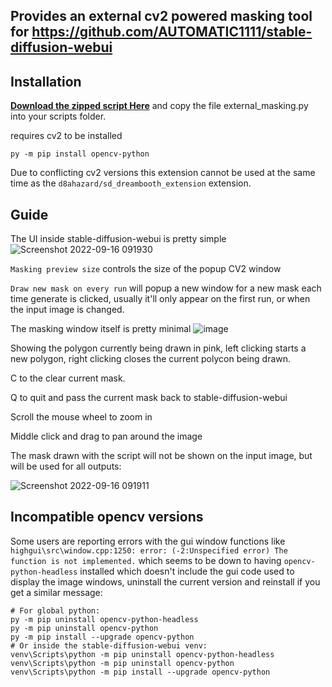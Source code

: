 ## Provides an external cv2 powered masking tool for https://github.com/AUTOMATIC1111/stable-diffusion-webui

## Installation
**[Download the zipped script Here](https://github.com/dfaker/stable-diffusion-webui-cv2-external-masking-script/archive/refs/heads/main.zip)**
and copy the file external_masking.py into your scripts folder.

requires cv2 to be installed

```ShellSession
py -m pip install opencv-python
```

Due to conflicting cv2 versions this extension cannot be used at the same time as the `d8ahazard/sd_dreambooth_extension` extension.

## Guide

The UI inside stable-diffusion-webui is pretty simple 
![Screenshot 2022-09-16 091930](https://user-images.githubusercontent.com/35278260/190592056-644c59db-907d-4cf1-ba85-0014eceea12a.jpg)

`Masking preview size` controls the size of the popup CV2 window

`Draw new mask on every run` will popup a new window for a new mask each time generate is clicked, usually it'll only appear on the first run, or when the input image is changed.

The masking window itself is pretty minimal
![image](https://user-images.githubusercontent.com/35278260/193962552-3dfa4d28-5899-4e3f-a589-362de5990636.png)

Showing the polygon currently being drawn in pink, left clicking starts a new polygon, right clicking closes the current polycon being drawn.

C to the clear current mask.

Q to quit and pass the current mask back to stable-diffusion-webui

Scroll the mouse wheel to zoom in

Middle click and drag to pan around the image

The mask drawn with the script will not be shown on the input image, but will be used for all outputs:

![Screenshot 2022-09-16 091911](https://user-images.githubusercontent.com/35278260/190593109-10d47736-428c-4c3f-841a-a964778fbec7.jpg)

## Incompatible opencv versions

Some users are reporting errors with the gui window functions like `highgui\src\window.cpp:1250: error: (-2:Unspecified error) The function is not implemented.` which seems to be down to having `opencv-python-headless` installed which doesn't include the gui code used to display the image windows, uninstall the current version and reinstall if you get a similar message:

```ShellSession
# For global python:
py -m pip uninstall opencv-python-headless
py -m pip uninstall opencv-python
py -m pip install --upgrade opencv-python
# Or inside the stable-diffusion-webui venv:
venv\Scripts\python -m pip uninstall opencv-python-headless
venv\Scripts\python -m pip uninstall opencv-python
venv\Scripts\python -m pip install --upgrade opencv-python
```

